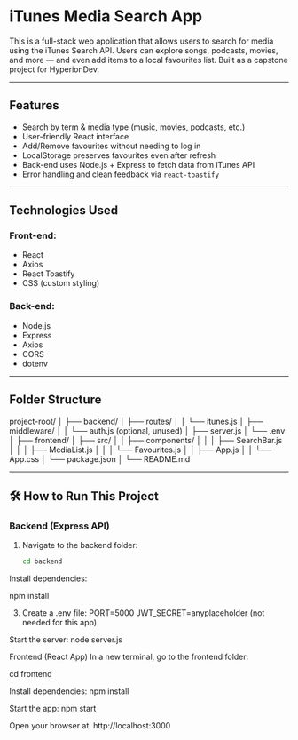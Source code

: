 # iTunes Media Search App

This is a full-stack web application that allows users to search for media using the iTunes Search API. Users can explore songs, podcasts, movies, and more — and even add items to a local favourites list. Built as a capstone project for HyperionDev.

---

##  Features

- Search by term & media type (music, movies, podcasts, etc.)
- User-friendly React interface
- Add/Remove favourites without needing to log in
- LocalStorage preserves favourites even after refresh
- Back-end uses Node.js + Express to fetch data from iTunes API
- Error handling and clean feedback via `react-toastify`

---

## Technologies Used

### Front-end:
- React
- Axios
- React Toastify
- CSS (custom styling)

### Back-end:
- Node.js
- Express
- Axios
- CORS
- dotenv

---

## Folder Structure

project-root/
│
├── backend/
│ ├── routes/
│ │ └── itunes.js
│ ├── middleware/
│ │ └── auth.js (optional, unused)
│ ├── server.js
│ └── .env
│
├── frontend/
│ ├── src/
│ │ ├── components/
│ │ │ ├── SearchBar.js
│ │ │ ├── MediaList.js
│ │ │ └── Favourites.js
│ │ ├── App.js
│ │ └── App.css
│ └── package.json
│
└── README.md


---

## 🛠 How to Run This Project

### Backend (Express API)

1. Navigate to the backend folder:
   ```bash
   cd backend

Install dependencies: 

npm install

3. Create a .env file:
PORT=5000
JWT_SECRET=anyplaceholder (not needed for this app)

Start the server: node server.js

Frontend (React App)
In a new terminal, go to the frontend folder:

cd frontend

Install dependencies:
npm install

Start the app:
npm start

Open your browser at:
http://localhost:3000